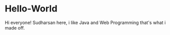 # Hello-World
Hi everyone!
Sudharsan here, i like Java and Web Programming  that's what i made off.
